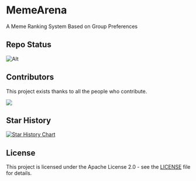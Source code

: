 # MemeArena

A Meme Ranking System Based on Group Preferences

## Repo Status

![Alt](https://repobeats.axiom.co/api/embed/4ddc9df37478bbf5d3bb1d7553a16e402f6759ee.svg 'Repobeats analytics image')

## Contributors

This project exists thanks to all the people who contribute.

<a href="https://github.com/0xWelt/yaal/graphs/contributors">
  <img src="https://contrib.rocks/image?repo=0xWelt/MemeArena" />
</a>

## Star History

[![Star History Chart](https://api.star-history.com/svg?repos=0xWelt/MemeArena&type=Date)](https://star-history.com/#0xWelt/MemeArena&Date)

## License

This project is licensed under the Apache License 2.0 - see the [LICENSE](LICENSE) file for details.
